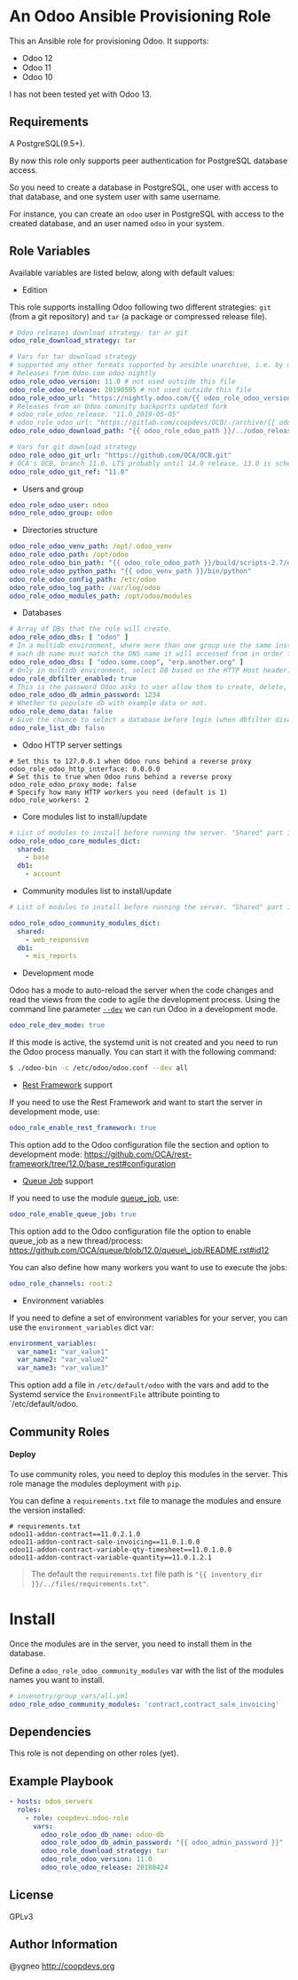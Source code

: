 An Odoo Ansible Provisioning Role
=========================================

This an Ansible role for provisioning Odoo. It supports:
* Odoo 12
* Odoo 11
* Odoo 10

I has not been tested yet with Odoo 13.

Requirements
------------

A PostgreSQL(9.5+).

By now this role only supports peer authentication for PostgreSQL database access.

So you need to create a database in PostgreSQL, one user with access to that database, and one system user with same username.

For instance, you can create an `odoo` user in PostgreSQL with access to the created database, and an user named `odoo` in your system.

Role Variables
--------------
Available variables are listed below, along with default values:

* Edition

This role supports installing Odoo following two different strategies: `git` (from a git repository) and `tar` (a package or compressed release file).

```yml
# Odoo releases download strategy: tar or git
odoo_role_download_strategy: tar

# Vars for tar download strategy
# supported any other formats supported by ansible unarchive, i.e. by unzip or gtar)
# Releases from Odoo.com odoo nightly
odoo_role_odoo_version: 11.0 # not used outside this file
odoo_role_odoo_release: 20190505 # not used outside this file
odoo_role_odoo_url: "https://nightly.odoo.com/{{ odoo_role_odoo_version }}/nightly/src/odoo_{{ odoo_role_odoo_version }}.{{ odoo_role_odoo_release }}.tar.gz"
# Releases from an Odoo comunity backports updated fork
# odoo_role_odoo_release: "11.0_2019-05-05"
# odoo_role_odoo_url: "https://gitlab.com/coopdevs/OCB/-/archive/{{ odoo_role_odoo_release }}/OCB-{{ odoo_role_odoo_release }}.tar.gz"
odoo_role_odoo_download_path: "{{ odoo_role_odoo_path }}/../odoo_releases/odoo_{{ odoo_role_odoo_version }}.{{ odoo_role_odoo_release }}.tar.gz"

# Vars for git download strategy
odoo_role_odoo_git_url: "https://github.com/OCA/OCB.git"
# OCA's OCB, branch 11.0. LTS probably until 14.0 release. 13.0 is scheduled for October 2019.
odoo_role_odoo_git_ref: "11.0"
```

* Users and group

```yml
odoo_role_odoo_user: odoo
odoo_role_odoo_group: odoo
```

* Directories structure

```yml
odoo_role_odoo_venv_path: /opt/.odoo_venv
odoo_role_odoo_path: /opt/odoo
odoo_role_odoo_bin_path: "{{ odoo_role_odoo_path }}/build/scripts-2.7/odoo"
odoo_role_odoo_python_path: "{{ odoo_venv_path }}/bin/python"
odoo_role_odoo_config_path: /etc/odoo
odoo_role_odoo_log_path: /var/log/odoo
odoo_role_odoo_modules_path: /opt/odoo/modules
```

* Databases

```yml
# Array of DBs that the role will create.
odoo_role_odoo_dbs: [ "odoo" ]
# In a multidb environment, where more than one group use the same instance with isolated views,
# each db name must match the DNS name it will accessed from in order for Odoo to direct the queries to the right DB.
odoo_role_odoo_dbs: [ "odoo.some.coop", "erp.another.org" ]
# Only in multidb environment, select DB based on the HTTP Host header.
odoo_role_dbfilter_enabled: true
# This is the password Odoo asks to user allow them to create, delete, etc. DBs
odoo_role_odoo_db_admin_password: 1234
# Whether to populate db with example data or not.
odoo_role_demo_data: false
# Give the chance to select a database before login (when dbfilter disabled), and enable db manager web interface
odoo_role_list_db: false
```

* Odoo HTTP server settings

```
# Set this to 127.0.0.1 when Odoo runs behind a reverse proxy
odoo_role_odoo_http_interface: 0.0.0.0
# Set this to true when Odoo runs behind a reverse proxy
odoo_role_odoo_proxy_mode: false
# Specify how many HTTP workers you need (default is 1)
odoo_role_workers: 2
```

* Core modules list to install/update

```yml
# List of modules to install before running the server. "Shared" part is common to all db's, specific db modules goes into their "db" part
odoo_role_odoo_core_modules_dict:
  shared:
    - base
  db1:
    - account
```

* Community modules list to install/update

```yml
# List of modules to install before running the server. "Shared" part is common to all db's, specific db modules goes into their "db" part

odoo_role_odoo_community_modules_dict:
  shared:
    - web_responsive
  db1:
    - mis_reports
```

* Development mode

Odoo has a mode to auto-reload the server when the code changes and read the views from the code to agile the development process. Using the command line parameter [`--dev`](https://www.odoo.com/documentation/12.0/reference/cmdline.html#developer-features) we can run Odoo in a development mode.
```yaml
odoo_role_dev_mode: true
```
If this mode is active, the systemd unit is not created and you need to run the Odoo process manually.
You can start it with the following command:

```sh
$ ./odoo-bin -c /etc/odoo/odoo.conf --dev all
```

* [Rest Framework](https://github.com/OCA/rest-framework/tree/12.0/base_rest) support

If you need to use the Rest Framework and want to start the server in development mode, use:
```yaml
odoo_role_enable_rest_framework: true
```
This option add to the Odoo configuration file the section and option to development mode: https://github.com/OCA/rest-framework/tree/12.0/base_rest#configuration

* [Queue Job](https://github.com/OCA/queue/blob/12.0/queue_job) support

If you need to use the module [queue\_job](https://github.com/OCA/queue/blob/12.0/queue_job), use:
```yaml
odoo_role_enable_queue_job: true
```

This option add to the Odoo configuration file the option to enable queue\_job as a new thread/process: https://github.com/OCA/queue/blob/12.0/queue\_job/README.rst#id12

You can also define how many workers you want to use to execute the jobs:
```yaml
odoo_role_channels: root:2
```

* Environment variables

If you need to define a set of environment variables for your server, you can use the `environment_variables` dict var:

```yaml
environment_variables:
  var_name1: "var_value1"
  var_name2: "var_value2"
  var_name3: "var_value3"
```

This option add a file in `/etc/default/odoo` with the vars and add to the Systemd service the `EnvironmentFile` attribute pointing to `/etc/default/odoo.


Community Roles
---------------

#### Deploy
To use community roles, you need to deploy this modules in the server. This role manage the modules deployment with `pip`.

You can define a `requirements.txt` file to manage the modules and ensure the version installed:

```
# requirements.txt
odoo11-addon-contract==11.0.2.1.0
odoo11-addon-contract-sale-invoicing==11.0.1.0.0
odoo11-addon-contract-variable-qty-timesheet==11.0.1.0.0
odoo11-addon-contract-variable-quantity==11.0.1.2.1
```

> The default the `requirements.txt` file path is `"{{ inventory_dir }}/../files/requirements.txt"`.

# Install
Once the modules are in the server, you need to install them in the database.

Define a `odoo_role_odoo_community_modules` var with the list of the modules names you want to install.

```yml
# invenotry/group_vars/all.yml
odoo_role_odoo_community_modules: 'contract,contract_sale_invoicing'
```

Dependencies
------------

This role is not depending on other roles (yet).

Example Playbook
----------------

```yaml
- hosts: odoo_servers
  roles:
    - role: coopdevs.odoo-role
      vars:
        odoo_role_odoo_db_name: odoo-db
        odoo_role_odoo_db_admin_password: "{{ odoo_admin_password }}"
        odoo_role_download_strategy: tar
        odoo_role_odoo_version: 11.0
        odoo_role_odoo_release: 20180424
```

License
-------

GPLv3

Author Information
------------------

@ygneo
http://coopdevs.org
